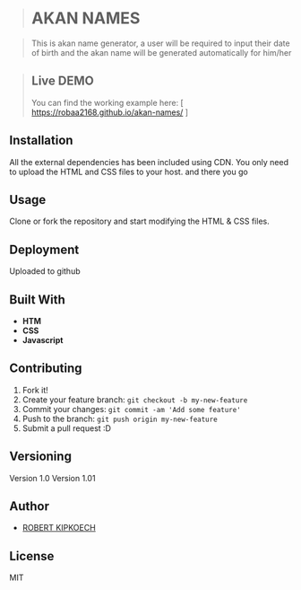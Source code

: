 > #  AKAN NAMES

> This is akan name generator, a user will be required to input their date of birth and the akan name will be generated automatically for him/her

> ## Live DEMO
> You can find the working example here: [ https://robaa2168.github.io/akan-names/ ]

## Installation
All the external dependencies has been included using CDN. You only need to upload the HTML and CSS files to your host.
and there you go
## Usage
Clone or fork the repository and start modifying the HTML & CSS files.


## Deployment
Uploaded to github

## Built With

* **HTM**
* **CSS**
* **Javascript**


## Contributing

1. Fork it!
2. Create your feature branch: `git checkout -b my-new-feature`
3. Commit your changes: `git commit -am 'Add some feature'`
4. Push to the branch: `git push origin my-new-feature`
5. Submit a pull request :D

## Versioning

Version 1.0
Version 1.01
## Author

* [ROBERT KIPKOECH]()

## License
MIT

